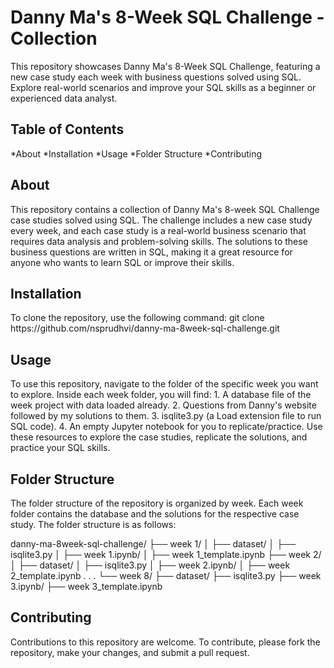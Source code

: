 <h1> Danny Ma's 8-Week SQL Challenge - Collection </h1>

This repository showcases Danny Ma's 8-Week SQL Challenge, featuring a new case study each week with business questions solved using SQL. Explore real-world scenarios and improve your SQL skills as a beginner or experienced data analyst.

<h2> Table of Contents  </h2>
*About
*Installation
*Usage
*Folder Structure
*Contributing

<h2> About </h2>
This repository contains a collection of Danny Ma's 8-week SQL Challenge case studies solved using SQL. The challenge includes a new case study every week, and each case study is a real-world business scenario that requires data analysis and problem-solving skills. The solutions to these business questions are written in SQL, making it a great resource for anyone who wants to learn SQL or improve their skills.

<h2> Installation </h2>
To clone the repository, use the following command:
git clone https://github.com/nsprudhvi/danny-ma-8week-sql-challenge.git

<h2>  Usage </h2>
To use this repository, navigate to the folder of the specific week you want to explore. Inside each week folder, you will find:
1. A database file of the week project with data loaded already.
2. Questions from Danny's website followed by my solutions to them.
3. isqlite3.py (a Load extension file to run SQL code).
4. An empty Jupyter notebook for you to replicate/practice.
Use these resources to explore the case studies, replicate the solutions, and practice your SQL skills.

<h2> Folder Structure </h2>
The folder structure of the repository is organized by week. Each week folder contains the database and the solutions for the respective case study. The folder structure is as follows:

danny-ma-8week-sql-challenge/
├── week 1/
│   ├── dataset/
│   ├── isqlite3.py
│   ├── week 1.ipynb/
│   ├── week 1_template.ipynb
├── week 2/
│   ├── dataset/
│   ├── isqlite3.py
│   ├── week 2.ipynb/
│   ├── week 2_template.ipynb
.
.
.
└── week 8/
    ├── dataset/
    ├── isqlite3.py
    ├── week 3.ipynb/
    ├── week 3_template.ipynb

<h2> Contributing </h2>
Contributions to this repository are welcome. To contribute, please fork the repository, make your changes, and submit a pull request.
